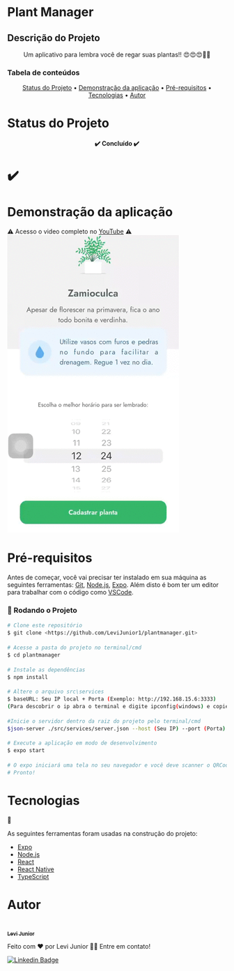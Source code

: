 # Plant Manager

## Descrição do Projeto
<p align="center">Um aplicativo para lembra você de regar suas plantas!! 😍😍😍🌱🌱</p>

### Tabela de conteúdos
<p align="center">
 <a href="#Status do Projeto">Status do Projeto</a> • 
 <a href="#Demonstração da aplicação">Demonstração da aplicação</a> •
 <a href="#Pré-requisitos">Pré-requisitos</a> •
 <a href="#Tecnologias 🔧">Tecnologias</a> • 
 <a href="#autor">Autor</a>
</p>

# Status do Projeto
<h4 align="center"> 
	✔️ Concluído ✔️
</h4>

# ✔️<h1>Demonstração da aplicação</h1>
⚠️ Acesso o video completo no [YouTube](https://www.youtube.com/watch?v=R76mUB3EiQA) ⚠️
![](https://github.com/LeviJunior1/plantmanager/blob/main/gif/plant-manager.gif)


# Pré-requisitos

Antes de começar, você vai precisar ter instalado em sua máquina as seguintes ferramentas:
[Git](https://git-scm.com), [Node.js](https://nodejs.org/en/), [Expo](https://docs.expo.io/). 
Além disto é bom ter um editor para trabalhar com o código como [VSCode](https://code.visualstudio.com/).

### 🎲 Rodando o Projeto

```bash
# Clone este repositório
$ git clone <https://github.com/LeviJunior1/plantmanager.git>

# Acesse a pasta do projeto no terminal/cmd
$ cd plantmanager

# Instale as dependências
$ npm install

# Altere o arquivo src\services
$ baseURL: Seu IP local + Porta (Exemplo: http://192.168.15.6:3333) 
(Para descobrir o ip abra o terminal e digite ipconfig(windows) e copie o IPV4)

#Inicie o servidor dentro da raiz do projeto pelo terminal/cmd
$json-server ./src/services/server.json --host (Seu IP) --port (Porta) --delay 700

# Execute a aplicação em modo de desenvolvimento
$ expo start

# O expo iniciará uma tela no seu navegador e você deve scanner o QRCode no seu celular.
# Pronto!
```

### <h1>Tecnologias</h1> 🔧

As seguintes ferramentas foram usadas na construção do projeto:

- [Expo](https://expo.io/)
- [Node.js](https://nodejs.org/en/)
- [React](https://pt-br.reactjs.org/)
- [React Native](https://reactnative.dev/)
- [TypeScript](https://www.typescriptlang.org/)

# Autor

<a href="">
 <img style="border-radius: 50%;" src="https://avatars.githubusercontent.com/u/31253159?v=4" width="100px;" alt=""/>
 <br />
 <sub><b>Levi Junior</b></sub></a>

Feito com ❤️ por Levi Junior 👋🏽 Entre em contato!

[![Linkedin Badge](https://img.shields.io/badge/-Levi-blue?style=flat-square&logo=Linkedin&logoColor=white&link=https://www.linkedin.com/in/levi-junior-130719130/)](https://www.linkedin.com/in/levi-junior-130719130/) 
